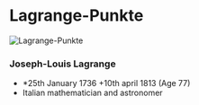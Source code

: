 # Lagrange-Punkte

![Lagrange-Punkte](/images/lagrange.jpg)

### Joseph-Louis Lagrange

* \*25th January 1736 +10th april 1813 (Age 77)
* Italian mathematician and astronomer

